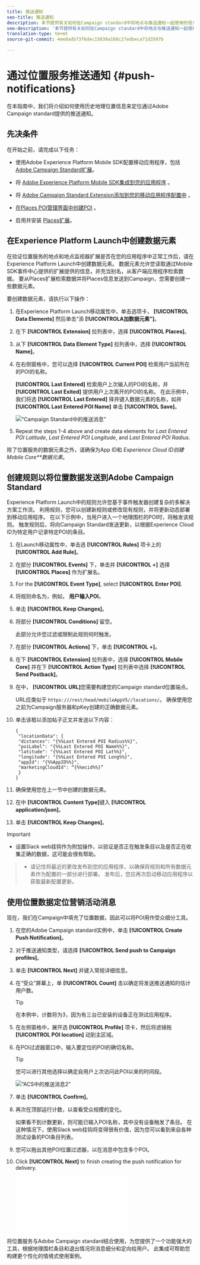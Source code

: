 ```yaml
---
title: 推送通知
seo-title: 推送通知
description: 本节提供有关如何在Campaign standard中将地点与推送通知一起使用的信息。
seo-description: '本节提供有关如何在Campaign standard中将地点与推送通知一起使用的信息。 '
translation-type: tm+mt
source-git-commit: 4ee8adb73f6dec15030a160c27edbeca71d3507b

---
```



# 通过位置服务推送通知 {#push-notifications}

在本指南中，我们将介绍如何使用历史地理位置信息来定位通过Adobe Campaign standard提供的推送通知。

## 先决条件

在开始之前，请完成以下任务：

* 使用Adobe Experience Platform Mobile SDK配置移动应用程序，包括 [Adobe Campaign Standard扩展](https://aep-sdks.gitbook.io/docs/using-mobile-extensions/adobe-campaign-standard)。

* 将 [Adobe Experience Platform Mobile SDK集成到您的应用程序](https://aep-sdks.gitbook.io/docs/getting-started/get-the-sdk) 。
* 将 [Adobe Campaign Standard Extension添加到您的移动应用程序配置中](https://aep-sdks.gitbook.io/docs/using-mobile-extensions/adobe-campaign-standard) 。

* [在Places POI管理界面中创建POI](/help/poi-mgmt-ui/create-a-poi-ui.md) 。

* 启用并安装 [Places扩展](/help/places-ext-aep-sdks/places-extension/places-extension.md)。


## 在Experience Platform Launch中创建数据元素

在验证位置服务的地点和地点监视器扩展是否在您的应用程序中正常工作后，请在Experience Platform Launch中创建数据元素。 数据元素允许您读取通过Mobile SDK事件中心提供的扩展提供的信息，并充当别名，从客户端应用程序检索数据。 要从Places扩展检索数据并将Places信息发送到Campaign，您需要创建一些数据元素。

要创建数据元素，请执行以下操作：

1. 在Experience Platform Launch移动属性中，单击选项卡， **[!UICONTROL Data Elements]** 然后单击“添 **[!UICONTROLA加数据元素”]**。
1. 在下 **[!UICONTROL Extension]** 拉列表中，选择 **[!UICONTROL Places]**。
1. 从下 **[!UICONTROL Data Element Type]** 拉列表中，选择 **[!UICONTROL Name]**。
1. 在右侧窗格中，您可以选择 **[!UICONTROL Current POI]** 检索用户当前所在的POI的名称。

   **[!UICONTROL Last Entered]** 检索用户上次输入的POI的名称，并 **[!UICONTROL Last Exited]** 提供用户上次离开的POI的名称。 在此示例中，我们将选 **[!UICONTROL Last Entered]** 择并键入数据元素的名称，如并 **[!UICONTROL Last Entered POI Name]** 单击 **[!UICONTROL Save]**。

   ![“Campaign Standard中的推送消息”](/help/assets/ACS_Push1.png)

1. Repeat the steps 1-4 above and create data elements for *Last Entered POI Latitude*, *Last Entered POI Longitude*, and *Last Entered POI Radius*.

除了位置服务的数据元素之外，请确保为App ID和 *Experience Cloud ID创建Mobile Core**数据元素*。

## 创建规则以将位置数据发送到Adobe Campaign Standard

Experience Platform Launch中的规则允许您基于事件触发器创建复杂的多解决方案工作流。 利用规则，您可以创建新规则或修改现有规则，并将更新动态部署到移动应用程序。 在以下示例中，当用户进入一个地理围栏的POI时，将触发该规则。 触发规则后，将向Campaign Standard发送更新，以根据Experience Cloud ID为特定用户记录特定POI的条目。

1. 在Launch移动属性中，单击选 **[!UICONTROL Rules]** 项卡上的 **[!UICONTROL Add Rule]**。
1. 在部分 **[!UICONTROL Events]** 下，单击并 **[!UICONTROL +]** 选择 **[!UICONTROL Places]** 作为扩展名。
1. For the **[!UICONTROL Event Type]**, select **[!UICONTROL Enter POI]**.
1. 将规则命名为，例如， **用户输入POI**。
1. 单击 **[!UICONTROL Keep Changes]**。
1. 将部分 **[!UICONTROL Conditions]** 留空。

   此部分允许您过滤或限制此规则何时触发。

1. 在部分 **[!UICONTROL Actions]** 下，单击 **[!UICONTROL +]**。
1. 在下 **[!UICONTROL Extension]** 拉列表中，选择 **[!UICONTROL Mobile Core]** 并在下 **[!UICONTROL Action Type]** 拉列表中选择 **[!UICONTROL Send Postback]**。
1. 在中， **[!UICONTROL URL]**&#x200B;您需要构建您的Campaign standard位置端点。

   URL应类似于 `https:///rest/head/mobileAppV5//locations/`。
确保使用您之前为Campaign服务器和pKey创建的正确数据元素。

1. 单击该框以添加帖子正文并发送以下内容：

   ```
   {
    "locationData": {
    "distances": "{%%Last Entered POI Radius%%}",
    "poiLabel": "{%%Last Entered POI Name%%}",
    "latitude": "{%%Last Entered POI Lat%%}",
    "longitude": "{%%Last Entered POI Long%%}",
    "appId": "{%%AppID%%}",
    "marketingCloudId": “{%%ecid%%}”
    }
   }
   ```

1. 确保使用您在上一节中创建的数据元素。
1. 在中 **[!UICONTROL Content Type]**&#x200B;键入 **[!UICONTROL application/json]**。
1. 单击 **[!UICONTROL Keep Changes]**。

>[!IMPORTANT]
>
>* 设置Slack web挂钩作为附加操作，以验证是否正在触发条目以及是否正在收集正确的数据，这可能会很有帮助。


>* 请记住将最近的更改发布到您的应用程序，以确保将规则和所有数据元素作为配置的一部分进行部署。 发布后，您应再次启动移动应用程序以获取最新配置更新。


## 使用位置数据定位营销活动消息

现在，我们在Campaign中填充了位置数据，因此可以将POI用作受众细分工具。

1. 在您的Adobe Campaign standard实例中，单击 **[!UICONTROL Create Push Notification]**。
1. 对于推送通知类型，请选择 **[!UICONTROL Send push to Campaign profiles]**。
1. 单击 **[!UICONTROL Next]** 并键入常规详细信息。
1. 在“受众”屏幕上，单 **[!UICONTROL Count]** 击以确定将发送推送通知的估计用户数。

   >[!TIP]
   >
   >在本例中，计数将为3，因为有三台已安装的设备正在测试应用程序。

1. 在左侧窗格中，展开选 **[!UICONTROL Profile]** 项卡，然后将滤镜拖 **[!UICONTROL POI location]** 动到主区域。
1. 在POI过滤器窗口中，输入要定位的POI的确切名称。

   >[!TIP]
   >
   >您可以进行其他选择以确定自用户上次访问此POI以来的时间段。

   ![“ACS中的推送消息2”](/help/assets/ACS_push2.png)

1. 单击 **[!UICONTROL Confirm]**。
1. 再次在顶部运行计数，以查看受众规模的变化。

   如果看不到计数更新，则可能已输入POI名称，其中没有设备触发了条目。 在这种情况下，使用Slack web挂钩将变得很有价值，因为您可以看到来自各种测试设备的POI条目列表。
1. 您可以拖出其他POI位置过滤器，以在消息中包含多个POI。
1. Click **[!UICONTROL Next]** to finish creating the push notification for delivery.

   ![“ACS中的推送消息3”](/help/assets/ACS_push3.html)

将位置服务与Adobe Campaign standard结合使用，为您提供了一个功能强大的工具，根据地理围栏条目和退出情况将消息细分和定向给用户。 此集成可帮助您构建更个性化的情境式使用案例。